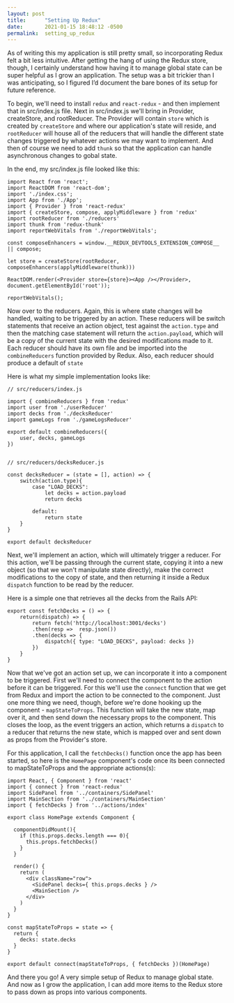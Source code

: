 ```yaml
---
layout: post
title:      "Setting Up Redux"
date:       2021-01-15 18:48:12 -0500
permalink:  setting_up_redux
---
```



As of writing this my application is still pretty small, so incorporating Redux felt a bit less intuitive. After getting the hang of using the Redux store, though, I certainly understand how having it to manage global state can be super helpful as I grow an application. The setup was a bit trickier than I was anticipating, so I figured I’d document the bare bones of its setup for future reference.

To begin, we'll need to install `redux` and `react-redux` - and then implement that in src/index.js file. Next in src/index.js we'll bring in Provider, createStore, and rootReducer. The Provider will contain `store` which is created by `createStore` and where our application's state will reside, and `rootReducer` will house all of the reducers that will handle the different state changes triggered by whatever actions we may want to implement. And then of course we need to add `thunk` so that the application can handle asynchronous changes to gobal state. 

In the end, my src/index.js file looked like this:
```
import React from 'react';
import ReactDOM from 'react-dom';
import './index.css';
import App from './App';
import { Provider } from 'react-redux'
import { createStore, compose, applyMiddleware } from 'redux'
import rootReducer from './reducers'
import thunk from 'redux-thunk'
import reportWebVitals from './reportWebVitals';

const composeEnhancers = window.__REDUX_DEVTOOLS_EXTENSION_COMPOSE__ || compose;

let store = createStore(rootReducer, composeEnhancers(applyMiddleware(thunk)))

ReactDOM.render(<Provider store={store}><App /></Provider>, document.getElementById('root'));

reportWebVitals();
```
Now over to the reducers. Again, this is where state changes will be handled, waiting to be triggered by an action. These reducers will be switch statements that receive an action object, test against the `action.type` and then the matching case statement will return the `action.payload`, which will be a copy of the current state with the desired modifications made to it. Each reducer should have its own file and be imported into the `combineReducers` function provided by Redux. Also, each reducer should produce a default of `state` 

Here is what my simple implementation looks like:
```
// src/reducers/index.js

import { combineReducers } from 'redux'
import user from './userReducer'
import decks from './decksReducer'
import gameLogs from './gameLogsReducer'

export default combineReducers({
    user, decks, gameLogs
})


// src/reducers/decksReducer.js

const decksReducer = (state = [], action) => {
    switch(action.type){
        case "LOAD_DECKS": 
            let decks = action.payload
            return decks

        default:
            return state
    }
}

export default decksReducer
```
Next, we'll implement an action, which will ultimately trigger a reducer. For this action, we'll be passing through the current state, copying it into a new object (so that we won't manipulate state directly), make the correct modifications to the copy of state, and then returning it inside a Redux `dispatch` function to be read by the reducer. 

Here is a simple one that retrieves all the decks from the Rails API:
```
export const fetchDecks = () => {
    return(dispatch) => {
        return fetch('http://localhost:3001/decks')
        .then(resp =>  resp.json())
        .then(decks => {
            dispatch({ type: "LOAD_DECKS", payload: decks })
        })
    }
}
```
Now that we've got an action set up, we can incorporate it into a component to be triggered. First we'll need to connect the component to the action before it can be triggered. For this we'll use the `connect` function that we get from Redux and import the action to be connected to the component. Just one more thing we need, though, before we're done hooking up the component - `mapStateToProps`. This function will take the new state, map over it, and then send down the necessary props to the component. This closes the loop, as the event triggers an action, which returns a `dispatch` to a reducer that returns the new state, which is mapped over and sent down as props from the Provider's store. 

For this application, I call the `fetchDecks()` function once the app has been started, so here is the `HomePage` component's code once its been connected to mapStateToProps and the appropriate actions(s):
```
import React, { Component } from 'react'
import { connect } from 'react-redux'
import SidePanel from '../containers/SidePanel'
import MainSection from '../containers/MainSection'
import { fetchDecks } from '../actions/index'

export class HomePage extends Component {

  componentDidMount(){
    if (this.props.decks.length === 0){
      this.props.fetchDecks()
    }
  }
  
  render() {
    return (
      <div className="row">
        <SidePanel decks={ this.props.decks } />
        <MainSection />
      </div>
    )
  }
}

const mapStateToProps = state => {
  return {
    decks: state.decks
  }
}

export default connect(mapStateToProps, { fetchDecks })(HomePage)
```
And there you go! A very simple setup of Redux to manage global state. And now as I grow the application, I can add more items to the Redux store to pass down as props into various components.
